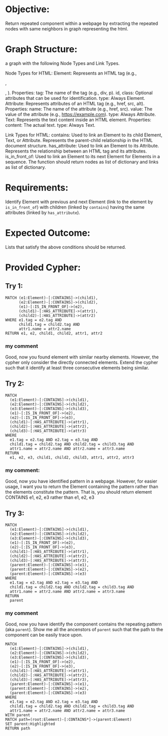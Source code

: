 # Objective:

Return repeated component within a webpage by extracting 
the repeated nodes with same neighbors in graph representing the html.

# Graph Structure:

a graph
with the following Node Types and Link Types. 

Node Types for HTML:
Element:
Represents an HTML tag (e.g., <div>, <p>, <img>).
Properties:
tag: The name of the tag (e.g., div, p).
id, class: Optional attributes that can be used for identification.
type: Always Element.
Attribute:
Represents attributes of an HTML tag (e.g., href, src, alt).
Properties:
name: The name of the attribute (e.g., href, src).
value: The value of the attribute (e.g., https://example.com).
type: Always Attribute.
Text:
Represents the text content inside an HTML element.
Properties:
content: The actual text.
type: Always Text.

Link Types for HTML:
contains:
Used to link an Element to its child Element, Text, or Attribute.
Represents the parent-child relationship in the HTML document structure.
has_attribute:
Used to link an Element to its Attribute.
Represents the relationship between an HTML tag and its attributes.
is_in_front_of:
Used to link an Element to its next Element for Elements in a sequence.
The function should return nodes as list of dictionary and links as list of dictionary. 


# Requirements:

Identify Element with previous and next Element (link to the element by `is_in_front_of`) with 
children (linked by `contains`) having the same attributes (linked by `has_attribute`).

# Expected Outcome:
Lists that satisfy the above conditions should be returned.

# Provided Cypher: 

## Try 1:

```cypher
MATCH (e1:Element)-[:CONTAINS]->(child1),
      (e2:Element)-[:CONTAINS]->(child2),
      (e1)-[:IS_IN_FRONT_OF]->(e2),
      (child1)-[:HAS_ATTRIBUTE]->(attr1),
      (child2)-[:HAS_ATTRIBUTE]->(attr2)
WHERE e1.tag = e2.tag AND
      child1.tag = child2.tag AND
      attr1.name = attr2.name
RETURN e1, e2, child1, child2, attr1, attr2
```

### my comment 
Good, now you found element with similar nearby elements. However, the cypher only consider the directly connected elements. Extend the cypher such that it identify at least three consecutive elements being similar.

## Try 2: 

```cypher
MATCH 
  (e1:Element)-[:CONTAINS]->(child1),
  (e2:Element)-[:CONTAINS]->(child2),
  (e3:Element)-[:CONTAINS]->(child3),
  (e1)-[:IS_IN_FRONT_OF]->(e2),
  (e2)-[:IS_IN_FRONT_OF]->(e3),
  (child1)-[:HAS_ATTRIBUTE]->(attr1),
  (child2)-[:HAS_ATTRIBUTE]->(attr2),
  (child3)-[:HAS_ATTRIBUTE]->(attr3)
WHERE 
  e1.tag = e2.tag AND e2.tag = e3.tag AND
  child1.tag = child2.tag AND child2.tag = child3.tag AND
  attr1.name = attr2.name AND attr2.name = attr3.name
RETURN 
  e1, e2, e3, child1, child2, child3, attr1, attr2, attr3
```

### my comment:

Good, now you have identified pattern in a webpage. However, for easier usage, I want you to return the Element containing the pattern rather than the elements constitute the pattern. That is, you should return element CONTAINS e1, e2, e3 rather than e1, e2, e3


## Try 3:

```cypher
MATCH 
  (e1:Element)-[:CONTAINS]->(child1),
  (e2:Element)-[:CONTAINS]->(child2),
  (e3:Element)-[:CONTAINS]->(child3),
  (e1)-[:IS_IN_FRONT_OF]->(e2),
  (e2)-[:IS_IN_FRONT_OF]->(e3),
  (child1)-[:HAS_ATTRIBUTE]->(attr1),
  (child2)-[:HAS_ATTRIBUTE]->(attr2),
  (child3)-[:HAS_ATTRIBUTE]->(attr3),
  (parent:Element)-[:CONTAINS]->(e1),
  (parent:Element)-[:CONTAINS]->(e2),
  (parent:Element)-[:CONTAINS]->(e3)
WHERE 
  e1.tag = e2.tag AND e2.tag = e3.tag AND
  child1.tag = child2.tag AND child2.tag = child3.tag AND
  attr1.name = attr2.name AND attr2.name = attr3.name
RETURN 
  parent
```

### my comment

Good, now you have identify the component contains the repeating pattern (aka `parent`). 
Show me all the ancenstors of `parent` such that the path to the component can be 
easily trace upon. 

```cypher
MATCH 
  (e1:Element)-[:CONTAINS]->(child1),
  (e2:Element)-[:CONTAINS]->(child2),
  (e3:Element)-[:CONTAINS]->(child3),
  (e1)-[:IS_IN_FRONT_OF]->(e2),
  (e2)-[:IS_IN_FRONT_OF]->(e3),
  (child1)-[:HAS_ATTRIBUTE]->(attr1),
  (child2)-[:HAS_ATTRIBUTE]->(attr2),
  (child3)-[:HAS_ATTRIBUTE]->(attr3),
  (parent:Element)-[:CONTAINS]->(e1),
  (parent:Element)-[:CONTAINS]->(e2),
  (parent:Element)-[:CONTAINS]->(e3)
WHERE 
  e1.tag = e2.tag AND e2.tag = e3.tag AND
  child1.tag = child2.tag AND child2.tag = child3.tag AND
  attr1.name = attr2.name AND attr2.name = attr3.name
WITH parent
MATCH path=(root:Element)-[:CONTAINS*]->(parent:Element)
SET parent:Highlighted
RETURN path
```
